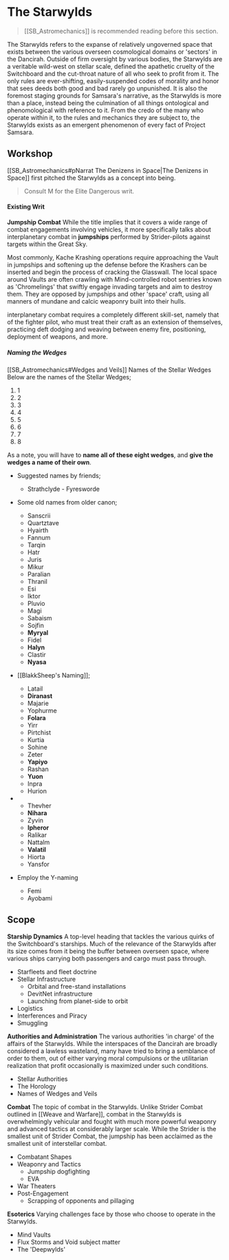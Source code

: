 # The Starwylds
> [[SB_Astromechanics]] is recommended reading before this section.

The Starwylds refers to the expanse of relatively ungoverned space that exists between the various overseen cosmological domains or 'sectors' in the Dancirah. Outside of firm oversight by various bodies, the Starwylds are a veritable wild-west on stellar scale, defined the apathetic cruelty of the Switchboard and the cut-throat nature of all who seek to profit from it. The only rules are ever-shifting, easily-suspended codes of morality and honor that sees deeds both good and bad rarely go unpunished. It is also the foremost staging grounds for Samsara's narrative, as the Starwylds is more than a place, instead being the culmination of all things ontological and phenomological with reference to it. From the credo of the many who operate within it, to the rules and mechanics they are subject to, the Starwylds exists as an emergent phenomenon of every fact of Project Samsara.

## Workshop
[[SB_Astromechanics#pNarrat The Denizens in Space|The Denizens in Space]] first pitched the Starwylds as a concept into being.

> Consult M for the Elite Dangerous writ.

#### Existing Writ
**Jumpship Combat**
While the title implies that it covers a wide range of combat engagements involving vehicles, it more specifically talks about interplanetary combat in **jumpships** performed by Strider-pilots against targets within the Great Sky.

Most commonly, Kache Krashing operations require approaching the Vault in jumpships and softening up the defense before the Krashers can be inserted and begin the process of cracking the Glasswall. The local space around Vaults are often crawling with Mind-controlled robot sentries known as 'Chromelings' that swiftly engage invading targets and aim to destroy them. They are opposed by jumpships and other 'space' craft, using all manners of mundane and calcic weaponry built into their hulls. 

interplanetary combat requires a completely different skill-set, namely that of the fighter pilot, who must treat their craft as an extension of themselves, practicing deft dodging and weaving between enemy fire, positioning, deployment of weapons, and more. 

##### Naming the Wedges
[[SB_Astromechanics#Wedges and Veils]]
Names of the Stellar Wedges
Below are the names of the Stellar Wedges;
1. 1
2. 2
3. 3
4. 4
5. 5
6. 6
7. 7
8. 8

As a note, you will have to **name all of these eight wedges**, and **give the wedges a name of their own**.
- Suggested names by friends;
	- Strathclyde - Fyresworde

- Some old names from older canon;
	- Sanscrii
	- Quartztave
	- Hyairth
	- Fannum
	- Tarqin
	- Hatr
	- Juris
	- Mikur
	- Paralian
	- Thranil
	- Esi
	- Iktor
	- Pluvio
	- Magi
	- Sabaism
	- Sojfin
	- **Myryal**
	- Fidel
	- **Halyn**
	- Clastir
	- **Nyasa**
- [[BlakkSheep's Naming]];
	- Latail
	- **Diranast**
	- Majarie
	- Yophurme
	- **Folara**
	- Yirr
	- Pirtchist
	- Kurtia
	- Sohine
	- Zeter
	- **Yapiyo**
	- Rashan
	- **Yuon**
	- Inpra
	- Hurion
- 
	- Thevher
	- **Nihara**
	- Zyvin
	- **Ipheror**
	- Ralikar
	- Nattalm
	- **Valatil**
	- Hiorta
	- Yansfor
- Employ the Y-naming
	- Femi
	- Ayobami



## Scope
**Starship Dynamics**
A top-level heading that tackles the various quirks of the Switchboard's starships. Much of the relevance of the Starwylds after its size comes from it being the buffer between overseen space, where various ships carrying both passengers and cargo must pass through.
- Starfleets and fleet doctrine
- Stellar Infrastructure
	- Orbital and free-stand installations
	- DevitNet infrastructure
	- Launching from planet-side to orbit
- Logistics
- Interferences and Piracy
- Smuggling

**Authorities and Administration**
The various authorities 'in charge' of the affairs of the Starwylds. While the interspaces of the Dancirah are broadly considered a lawless wasteland, many have tried to bring a semblance of order to them, out of either varying moral compulsions or the utilitarian realization that profit occasionally is maximized under such conditions.
- Stellar Authorities
- The Horology
- Names of Wedges and Veils

**Combat**
The topic of combat in the Starwylds. Unlike Strider Combat outlined in [[Weave and Warfare]], combat in the Starwylds is overwhelmingly vehicular and fought with much more powerful weaponry and advanced tactics at considerably larger scale. While the Strider is the smallest unit of Strider Combat, the jumpship has been acclaimed as the smallest unit of interstellar combat.
- Combatant Shapes
- Weaponry and Tactics
	- Jumpship dogfighting
	- EVA
- War Theaters
- Post-Engagement
	- Scrapping of opponents and pillaging 

**Esoterics**
Varying challenges face by those who choose to operate in the Starwylds.
- Mind Vaults
- Flux Storms and Void subject matter
- The 'Deepwylds'